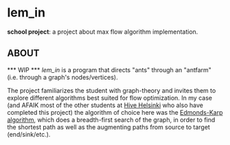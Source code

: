 # lem_in
**school project**: a project about max flow algorithm implementation.

## ABOUT
*** WIP ***
*lem_in* is a program that directs "ants" through an "antfarm" (i.e. through a graph's nodes/vertices).

The project familiarizes the student with graph-theory and invites them to explore different algorithms best suited for flow optimization.
In my case (and AFAIK most of the other students at [Hive Helsinki](https://www.hive.fi/fi/) who also have completed this project) the algorithm of choice here was the [Edmonds-Karp algorithm](https://en.wikipedia.org/wiki/Edmonds%E2%80%93Karp_algorithm), which does a breadth-first search of the graph, in order to find the shortest path as well as the augmenting paths from source to target (end/sink/etc.).
